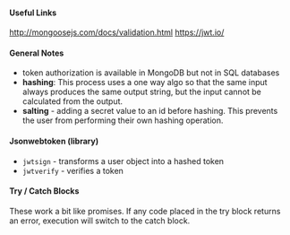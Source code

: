 #### Useful Links  
http://mongoosejs.com/docs/validation.html 
https://jwt.io/ 

#### General Notes 
- token authorization is available in MongoDB but not in SQL databases
- **hashing**:  This process uses a one way algo so that the same input always produces the same output string, but the input cannot be calculated from the output.  
- **salting** - adding a secret value to an id before hashing. This prevents the user from performing their own hashing operation.  

#### Jsonwebtoken (library)
- `jwtsign` - transforms a user object into a hashed token  
- `jwtverify` - verifies a token 

#### Try / Catch Blocks 
These work a bit like promises. If any code placed in the try block returns an error, execution will switch to the catch block. 